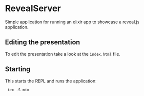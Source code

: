 # RevealServer

Simple application for running an elixir app to showcase a reveal.js application. 


## Editing the presentation

To edit the presentation take a look at the `index.html` file.

## Starting

This starts the REPL and runs the application:

```bas
 iex -S mix
```
